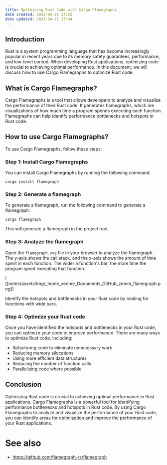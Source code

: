 ```yaml
---
title: Optimizing Rust Code with Cargo Flamegraphs
date created: 2023-04-21 17:25
date updated: 2023-04-21 17:44
---
```


## Introduction

Rust is a system programming language that has become increasingly popular in recent years due to its memory safety guarantees, performance, and low-level control. When developing Rust applications, optimizing code is crucial to achieving optimal performance. In this document, we will discuss how to use Cargo Flamegraphs to optimize Rust code.

## What is Cargo Flamegraphs?

Cargo Flamegraphs is a tool that allows developers to analyze and visualize the performance of their Rust code. It generates flamegraphs, which are visualizations of how much time a program spends executing each function. Flamegraphs can help identify performance bottlenecks and hotspots in Rust code.

## How to use Cargo Flamegraphs?

To use Cargo Flamegraphs, follow these steps:

### Step 1: Install Cargo Flamegraphs

You can install Cargo Flamegraphs by running the following command:

```shell
cargo install flamegraph
```

### Step 2: Generate a flamegraph

To generate a flamegraph, run the following command to generate a flamegraph:

```shell
cargo flamegraph
```

This will generate a flamegraph in the project root.

### Step 3: Analyze the flamegraph

Open the `flamegraph.svg` file in your browser to analyze the flamegraph. The y-axis shows the call stack, and the x-axis shows the amount of time spent in each function. The wider a function's bar, the more time the program spent executing that function.

![[notes/assets/img/_home_xeome_Documents_GitHub_zmem_flamegraph.png]]

Identify the hotspots and bottlenecks in your Rust code by looking for functions with wide bars.

### Step 4: Optimize your Rust code

Once you have identified the hotspots and bottlenecks in your Rust code, you can optimize your code to improve performance. There are many ways to optimize Rust code, including:

- Refactoring code to eliminate unnecessary work
- Reducing memory allocations
- Using more efficient data structures
- Reducing the number of function calls
- Parallelizing code where possible

## Conclusion

Optimizing Rust code is crucial to achieving optimal performance in Rust applications. Cargo Flamegraphs is a powerful tool for identifying performance bottlenecks and hotspots in Rust code. By using Cargo Flamegraphs to analyze and visualize the performance of your Rust code, you can identify areas for optimization and improve the performance of your Rust applications.

# See also

- https://github.com/flamegraph-rs/flamegraph